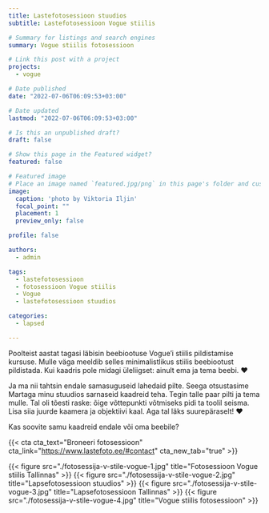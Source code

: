```yaml
---
title: Lastefotosessioon stuudios
subtitle: Lastefotosessioon Vogue stiilis

# Summary for listings and search engines
summary: Vogue stiilis fotosessioon

# Link this post with a project
projects: 
  - vogue

# Date published
date: "2022-07-06T06:09:53+03:00"

# Date updated
lastmod: "2022-07-06T06:09:53+03:00"

# Is this an unpublished draft?
draft: false

# Show this page in the Featured widget?
featured: false

# Featured image
# Place an image named `featured.jpg/png` in this page's folder and customize its options here.
image:
  caption: 'photo by Viktoria Iljin'
  focal_point: ""
  placement: 1
  preview_only: false

profile: false

authors:
  - admin

tags:
  - lastefotosessioon
  - fotosessioon Vogue stiilis
  - Vogue
  - lastefotosessioon stuudios

categories:
  - lapsed

---
```

Poolteist aastat tagasi läbisin beebiootuse Vogue’i stiilis pildistamise kursuse. Mulle väga meeldib selles minimalistlikus stiilis beebiootust pildistada. Kui kaadris pole midagi üleliigset: ainult ema ja tema beebi. ❤️

Ja ma nii tahtsin endale samasuguseid lahedaid pilte. Seega otsustasime Martaga minu stuudios sarnaseid kaadreid teha. Tegin talle paar pilti ja tema mulle. Tal oli tõesti raske: õige võttepunkti võtmiseks pidi ta toolil seisma. Lisa siia juurde kaamera ja objektiivi kaal. Aga tal läks suurepäraselt! ❤️

Kas soovite samu kaadreid endale või oma beebile?

{{< cta cta_text="Broneeri fotosessioon" cta_link="https://www.lastefoto.ee/#contact" cta_new_tab="true" >}}

{{< figure src="./fotosessija-v-stile-vogue-1.jpg" title="Fotosessioon Vogue stiilis Tallinnas" >}}
{{< figure src="./fotosessija-v-stile-vogue-2.jpg" title="Lapsefotosessioon stuudios" >}}
{{< figure src="./fotosessija-v-stile-vogue-3.jpg" title="Lapsefotosessioon Tallinnas" >}}
{{< figure src="./fotosessija-v-stile-vogue-4.jpg" title="Vogue stiilis fotosessioon" >}}